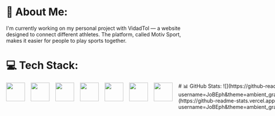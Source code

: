 # 💫 About Me:
I'm currently working on my personal project with VidadTol — a website designed to connect different athletes. The platform, called Motiv Sport, makes it easier for people to play sports together.

# 💻 Tech Stack:
<div style="display: flex; align-items: flex-start; gap: 16px;">
  <img src="https://techstack-generator.vercel.app/react-icon.svg" width="51" height="51" />
  <img src="https://techstack-generator.vercel.app/csharp-icon.svg" width="51" height="51" />
  <img src="https://techstack-generator.vercel.app/docker-icon.svg" width="51" height="51" />
  <img src="https://techstack-generator.vercel.app/github-icon.svg" width="51" height="51" />
  <img src="https://techstack-generator.vercel.app/python-icon.svg" width="51" height="51" />
  <img src="https://techstack-generator.vercel.app/restapi-icon.svg" width="51" height="51" />
  <img src="https://techstack-generator.vercel.app/mysql-icon.svg" width="51" height="51" />
# 📊 GitHub Stats:
![](https://github-readme-stats.vercel.app/api?username=JoBEph&theme=ambient_gradient&hide_border=false&include_all_commits=false&count_private=false)
![](https://github-readme-stats.vercel.app/api/top-langs/?username=JoBEph&theme=ambient_gradient&hide_border=false&include_all_commits=false&count_private=false&layout=compact)
